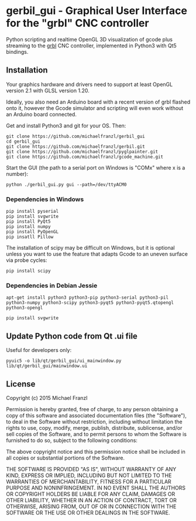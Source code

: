 # gerbil_gui - Graphical User Interface for the "grbl" CNC controller

Python scripting and realtime OpenGL 3D visualization of gcode plus
streaming to the [grbl](https://github.com/grbl/grbl) CNC controller,
implemented in Python3 with Qt5 bindings.


## Installation

Your graphics hardware and drivers need to support at least OpenGL version 2.1 with GLSL version 1.20.

Ideally, you also need an Arduino board with a recent version of grbl flashed onto it, however the Gcode simulator and scripting will even work without an Arduino board connected.

Get and install Python3 and git for your OS. Then:

    git clone https://github.com/michaelfranzl/gerbil_gui
    cd gerbil_gui
    git clone https://github.com/michaelfranzl/gerbil.git
    git clone https://github.com/michaelfranzl/pyglpainter.git
    git clone https://github.com/michaelfranzl/gcode_machine.git
    
Start the GUI (the path to a serial port on Windows is "COMx" where x is a number):

    python ./gerbil_gui.py gui --path=/dev/ttyACM0


### Dependencies in Windows

    pip install pyserial
    pip install svgwrite
    pip install PyQt5
    pip install numpy
    pip install PyOpenGL
    pip insatll Pillow
    
The installation of scipy may be difficult on Windows, but it is optional unless
you want to use the feature that adapts Gcode to an uneven surface via probe cycles:

    pip install scipy
    

### Dependencies in Debian Jessie

    apt-get install python3 python3-pip python3-serial python3-pil python3-numpy python3-scipy python3-pyqt5 python3-pyqt5.qtopengl python3-opengl
    
    pip install svgwrite

    
## Update Python code from Qt .ui file

Useful for developers only:

    pyuic5 -o lib/qt/gerbil_gui/ui_mainwindow.py lib/qt/gerbil_gui/mainwindow.ui


## License

Copyright (c) 2015 Michael Franzl

Permission is hereby granted, free of charge, to any person obtaining a copy of this software and associated documentation files (the "Software"), to deal in the Software without restriction, including without limitation the rights to use, copy, modify, merge, publish, distribute, sublicense, and/or sell copies of the Software, and to permit persons to whom the Software is furnished to do so, subject to the following conditions:

The above copyright notice and this permission notice shall be included in all copies or substantial portions of the Software.

THE SOFTWARE IS PROVIDED "AS IS", WITHOUT WARRANTY OF ANY KIND, EXPRESS OR IMPLIED, INCLUDING BUT NOT LIMITED TO THE WARRANTIES OF MERCHANTABILITY, FITNESS FOR A PARTICULAR PURPOSE AND NONINFRINGEMENT. IN NO EVENT SHALL THE AUTHORS OR COPYRIGHT HOLDERS BE LIABLE FOR ANY CLAIM, DAMAGES OR OTHER LIABILITY, WHETHER IN AN ACTION OF CONTRACT, TORT OR OTHERWISE, ARISING FROM, OUT OF OR IN CONNECTION WITH THE SOFTWARE OR THE USE OR OTHER DEALINGS IN THE SOFTWARE.